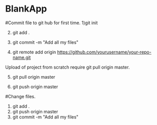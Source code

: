 # BlankApp

#Commit file to git hub for first time.
1)git init

2) git add .

3) git commit -m "Add all my files"

4) git remote add origin https://github.com/yourusername/your-repo-name.git

Upload of project from scratch require git pull origin master.

5) git pull origin master

6) git push origin master

#Change files.
1) git add .
2) git push origin master
3) git commit -m "Add all my files"
